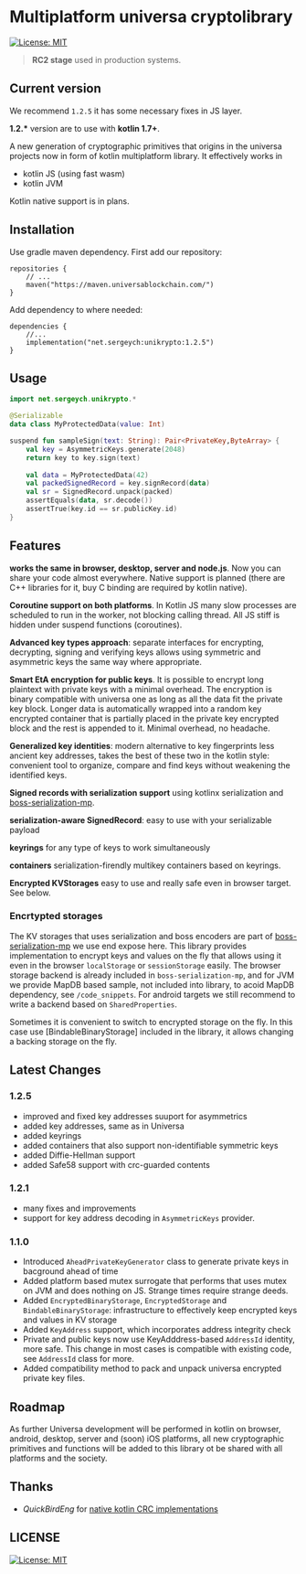# Multiplatform universa cryptolibrary

[![License: MIT](https://img.shields.io/badge/License-MIT-yellow.svg)](https://opensource.org/licenses/MIT)

> __RC2 stage__ used in production systems.

## Current version

We recommend `1.2.5` it has some necessary fixes in JS layer.

__1.2.*__ version are to use with __kotlin 1.7+__. 

A new generation of cryptographic primitives that origins in the universa projects now in form of kotlin multiplatform library. It effectively works in 

- kotlin JS (using fast wasm)
- kotlin JVM

Kotlin native support is in plans.

## Installation

Use gradle maven dependency. First add our repository:

~~~
repositories {
    // ...
    maven("https://maven.universablockchain.com/")
}
~~~

Add dependency to where needed:

~~~
dependencies {
    //...  
    implementation("net.sergeych:unikrypto:1.2.5")
}
~~~

## Usage

~~~kotlin
import net.sergeych.unikrypto.*

@Serializable
data class MyProtectedData(value: Int)

suspend fun sampleSign(text: String): Pair<PrivateKey,ByteArray> {
    val key = AsymmetricKeys.generate(2048)
    return key to key.sign(text)
    
    val data = MyProtectedData(42)
    val packedSignedRecord = key.signRecord(data)
    val sr = SignedRecord.unpack(packed)
    assertEquals(data, sr.decode())
    assertTrue(key.id == sr.publicKey.id)
}
~~~

## Features

**works the same in browser, desktop, server and node.js**. Now you can share your code almost everywhere. Native support is planned (there are C++ libraries for it, buy C binding are required by kotlin native).

**Coroutine support on both platforms**. In Kotlin JS many slow processes are scheduled to run in the worker, not blocking calling thread. All JS stiff is hidden under suspend functions (coroutines).

**Advanced key types approach**: separate interfaces for encrypting, decrypting, signing and verifying keys allows using symmetric and asymmetric keys the same way where appropriate.

**Smart EtA encryption for public keys**. It is possible to encrypt long plaintext with private keys with a minimal overhead. The encryption is binary compatible with universa one as long as all the data fit the private key block. Longer data is automatically wrapped into a random key encrypted container that is partially placed in the private key encrypted block and the rest is appended to it. Minimal overhead, no headache.

**Generalized key identities**: modern alternative to key fingerprints less ancient key addresses, takes the best of these two in the kotlin style: convenient tool to organize, compare and find keys without weakening the identified keys.

**Signed records with serialization support** using kotlinx serialization and [boss-serialization-mp](https://github.com/sergeych/boss-serialization-mp).

**serialization-aware SignedRecord**: easy to use with your serializable payload

**keyrings** for any type of keys to work simultaneously 

**containers** serialization-firendly multikey containers based on keyrings.

**Encrypted KVStorages** easy to use and really safe even in browser target. See below.

### Encrtypted storages

The KV storages that uses serialization and boss encoders are part of [boss-serialization-mp](https://github.com/sergeych/boss-serialization-mp) we use end expose here. This library provides implementation to encrypt keys and values on the fly that allows using it even in the browser `localStorage` or `sessionStorage` easily. The browser storage backend is already included in `boss-serialization-mp`, and for JVM we provide MapDB based sample, not included into library, to acoid MapDB dependency, see `/code_snippets`. For android targets we still recommend to write a backend based on `SharedProperties`.

Sometimes it is convenient to switch to encrypted storage on the fly. In this case use [BindableBinaryStorage] included in the library, it allows changing a backing storage on the fly.

## Latest Changes

### 1.2.5
- improved and fixed key addresses suuport for asymmetrics
- added key addresses, same as in Universa
- added keyrings
- added containers that also support non-identifiable symmetric keys
- added Diffie-Hellman support
- added Safe58 support with crc-guarded contents

### 1.2.1
- many fixes and improvements
- support for key address decoding in `AsymmetricKeys` provider.

### 1.1.0

- Introduced `AheadPrivateKeyGenerator` class to generate private keys in bacground ahead of time
- Added platform based mutex surrogate that performs that uses mutex on JVM and does nothing on JS. Strange times require strange deeds.
- Added `EncryptedBinaryStorage`, `EncryptedStorage` and `BindableBinaryStorage`: infrastructure to effectively keep encrypted keys and values in KV storage
- Added `KeyAddress` support, which incorporates address integrity check
- Private and public keys now use  KeyAdddress-based `AddressId` identity, more safe. This change in most cases is compatible with existing code, see `AddressId` class for more.
- Added compatibility method to pack and unpack universa encrypted private key files.

## Roadmap

As further Universa development will be performed in kotlin on browser, android, desktop, server and (soon) iOS platforms, all new cryptographic primitives and functions will be added to this library ot be shared with all platforms and the society.

## Thanks

- _QuickBirdEng_ for [native kotlin CRC implementations](https://github.com/QuickBirdEng/crc-kotlin)

## LICENSE

[![License: MIT](https://img.shields.io/badge/License-MIT-yellow.svg)](https://opensource.org/licenses/MIT)

